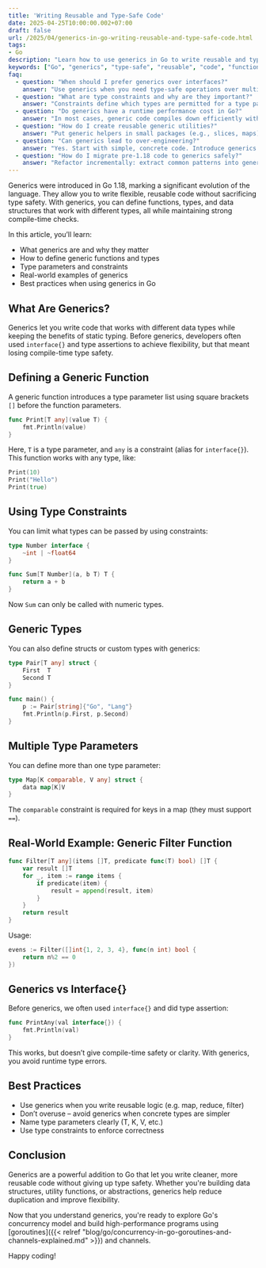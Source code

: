 ```yaml
---
title: 'Writing Reusable and Type-Safe Code'
date: 2025-04-25T10:00:00.002+07:00
draft: false
url: /2025/04/generics-in-go-writing-reusable-and-type-safe-code.html
tags: 
- Go
description: "Learn how to use generics in Go to write reusable and type-safe code."
keywords: ["Go", "generics", "type-safe", "reusable", "code", "functions", "types"]
faq:
  - question: "When should I prefer generics over interfaces?"
    answer: "Use generics when you need type-safe operations over multiple concrete types without runtime type assertions. Prefer interfaces when behavior abstraction matters more than data shape, or when you only consume methods."
  - question: "What are type constraints and why are they important?"
    answer: "Constraints define which types are permitted for a type parameter. Use built-in constraints like comparable or define your own interfaces (e.g., type Number interface{ ~int | ~float64 }) to enable operators and restrict usage."
  - question: "Do generics have a runtime performance cost in Go?"
    answer: "In most cases, generic code compiles down efficiently with no significant overhead compared to hand-written versions. Measure with benchmarks to confirm for your workload."
  - question: "How do I create reusable generic utilities?"
    answer: "Put generic helpers in small packages (e.g., slices, maps) with clear constraints. Provide focused operations (Map, Filter, Reduce, Set) and avoid over-generalizing."
  - question: "Can generics lead to over-engineering?"
    answer: "Yes. Start with simple, concrete code. Introduce generics when duplication or unsafe type assertions become a problem, and keep APIs minimal and clear."
  - question: "How do I migrate pre-1.18 code to generics safely?"
    answer: "Refactor incrementally: extract common patterns into generic helpers, add tests before changes, and avoid large rewrites. Ensure API compatibility where external consumers depend on your package."
---
```


Generics were introduced in Go 1.18, marking a significant evolution of the language. They allow you to write flexible, reusable code without sacrificing type safety. With generics, you can define functions, types, and data structures that work with different types, all while maintaining strong compile-time checks.

In this article, you’ll learn:

*   What generics are and why they matter
*   How to define generic functions and types
*   Type parameters and constraints
*   Real-world examples of generics
*   Best practices when using generics in Go

What Are Generics?
------------------

Generics let you write code that works with different data types while keeping the benefits of static typing. Before generics, developers often used `interface{}` and type assertions to achieve flexibility, but that meant losing compile-time type safety.

Defining a Generic Function
---------------------------

A generic function introduces a type parameter list using square brackets `[]` before the function parameters.

```go
func Print[T any](value T) {
    fmt.Println(value)
} 
```

Here, `T` is a type parameter, and `any` is a constraint (alias for `interface{}`). This function works with any type, like:

```go
Print(10)
Print("Hello")
Print(true) 
```

Using Type Constraints
----------------------

You can limit what types can be passed by using constraints:

```go
type Number interface {
    ~int | ~float64
}

func Sum[T Number](a, b T) T {
    return a + b
} 
```

Now `Sum` can only be called with numeric types.

Generic Types
-------------

You can also define structs or custom types with generics:

```go
type Pair[T any] struct {
    First  T
    Second T
}

func main() {
    p := Pair[string]{"Go", "Lang"}
    fmt.Println(p.First, p.Second)
} 
```

Multiple Type Parameters
------------------------

You can define more than one type parameter:

```go
type Map[K comparable, V any] struct {
    data map[K]V
} 
```

The `comparable` constraint is required for keys in a map (they must support `==`).

Real-World Example: Generic Filter Function
-------------------------------------------

```go
func Filter[T any](items []T, predicate func(T) bool) []T {
    var result []T
    for _, item := range items {
        if predicate(item) {
            result = append(result, item)
        }
    }
    return result
} 
```

Usage:

```go
evens := Filter([]int{1, 2, 3, 4}, func(n int) bool {
    return n%2 == 0
}) 
```

Generics vs Interface{}
-----------------------

Before generics, we often used `interface{}` and did type assertion:

```go
func PrintAny(val interface{}) {
    fmt.Println(val)
} 
```

This works, but doesn’t give compile-time safety or clarity. With generics, you avoid runtime type errors.

Best Practices
--------------

*   Use generics when you write reusable logic (e.g. map, reduce, filter)
*   Don’t overuse – avoid generics when concrete types are simpler
*   Name type parameters clearly (T, K, V, etc.)
*   Use type constraints to enforce correctness

Conclusion
----------

Generics are a powerful addition to Go that let you write cleaner, more reusable code without giving up type safety. Whether you're building data structures, utility functions, or abstractions, generics help reduce duplication and improve flexibility.

Now that you understand generics, you're ready to explore Go's concurrency model and build high-performance programs using [goroutines]({{< relref "blog/go/concurrency-in-go-goroutines-and-channels-explained.md" >}}) and channels.

Happy coding!
